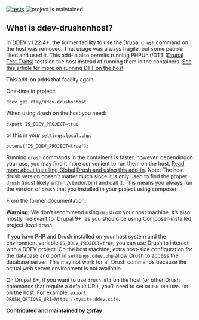 [![tests](https://github.com/rfay/ddev-drushonhost/actions/workflows/tests.yml/badge.svg)](https://github.com/rfay/ddev-drushonhost/actions/workflows/tests.yml) ![project is maintained](https://img.shields.io/maintenance/yes/2024.svg)

## What is ddev-drushonhost?

In DDEV v1.22.4+, the former facility to use the Drupal `drush` command on the host was removed.  That usage was always fragile, but some people liked and used it. This add-in also permits running PHPUnit/DTT ([Drupal Test Traits](https://gitlab.com/weitzman/drupal-test-traits)) tests on the host instead of running them in the containers. [See this article for more on running DTT on the host](https://selwynpolit.github.io/d9book/dtt#run-tests-on-the-host)

This add-on adds that facility again.

One-time in project:

`ddev get rfay/ddev-drushonhost`

When using drush on the host you need:

```
export IS_DDEV_PROJECT=true
```
or this in your `settings.local.php`:

```
putenv("IS_DDEV_PROJECT=true");
```

Running `drush` commands in the containers is faster, however, dependingon your use, you may find it more convenient to run them on the host. [Read more about installing Global Drush and using this add-in](https://selwynpolit.github.io/d9book/drush#global-drush). Note. The host drush version doesn't matter much since it is only used to find the proper `drush` (most likely within /vendor/bin) and call it. This means you always run the version of `drush` that you installed in your project using composer.

From the former documentation:

**Warning:** We don’t recommend using `drush` on your host machine. It’s also mostly irrelevant for Drupal 9+, as you should be using Composer-installed, project-level `drush`.

If you have PHP and Drush installed on your host system and the environment variable `IS_DDEV_PROJECT=true`, you can use Drush to interact with a DDEV project. On the host machine, extra host-side configuration for the database and port in `settings.ddev.php` allow Drush to access the database server. This may not work for all Drush commands because the actual web server environment is not available.

On Drupal 8+, if you want to use `drush uli` on the host (or other Drush commands that require a default URI), you’ll need to set `DRUSH_OPTIONS_URI` on the host. For example, `export DRUSH_OPTIONS_URI=https://mysite.ddev.site`.

**Contributed and maintained by [@rfay](https://github.com/rfay)**

